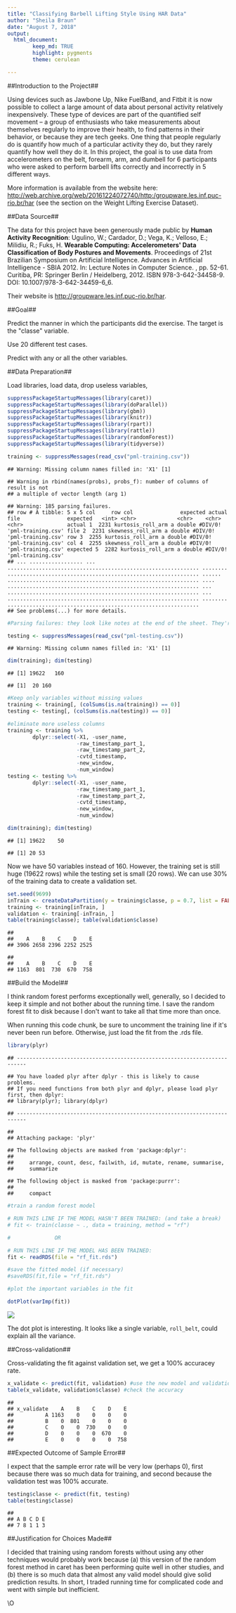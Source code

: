 ```yaml
---
title: "Classifying Barbell Lifting Style Using HAR Data"
author: "Sheila Braun"
date: "August 7, 2018"
output: 
  html_document: 
        keep_md: TRUE
        highlight: pygments
        theme: cerulean

---
```




##Introduction to the Project##

Using devices such as Jawbone Up, Nike FuelBand, and Fitbit it is now possible to collect a large amount of data about personal activity relatively inexpensively. These type of devices are part of the quantified self movement – a group of enthusiasts who take measurements about themselves regularly to improve their health, to find patterns in their behavior, or because they are tech geeks. One thing that people regularly do is quantify how much of a particular activity they do, but they rarely quantify how well they do it. In this project, the goal is to use data from accelerometers on the belt, forearm, arm, and dumbell for 6 participants who were asked to perform barbell lifts correctly and incorrectly in 5 different ways. 

More information is available from the website here: http://web.archive.org/web/20161224072740/http:/groupware.les.inf.puc-rio.br/har (see the section on the Weight Lifting Exercise Dataset).


##Data Source##

The data for this project have been generously made public by **Human Activity Recognition**: Ugulino, W.; Cardador, D.; Vega, K.; Velloso, E.; Milidiu, R.; Fuks, H. **Wearable Computing: Accelerometers' Data Classification of Body Postures and Movements**. Proceedings of 21st Brazilian Symposium on Artificial Intelligence. Advances in Artificial Intelligence - SBIA 2012. In: Lecture Notes in Computer Science. , pp. 52-61. Curitiba, PR: Springer Berlin / Heidelberg, 2012. ISBN 978-3-642-34458-9. DOI: 10.1007/978-3-642-34459-6_6. 

Their website is http://groupware.les.inf.puc-rio.br/har.

##Goal##

Predict the manner in which the participants did the exercise. The target is the "classe" variable. 

Use 20 different test cases.

Predict with any or all the other variables.

##Data Preparation##

Load libraries, load data, drop useless variables, 


```r
suppressPackageStartupMessages(library(caret)) 
suppressPackageStartupMessages(library(doParallel)) 
suppressPackageStartupMessages(library(gbm))       
suppressPackageStartupMessages(library(knitr)) 
suppressPackageStartupMessages(library(rpart))
suppressPackageStartupMessages(library(rattle)) 
suppressPackageStartupMessages(library(randomForest)) 
suppressPackageStartupMessages(library(tidyverse))

training <- suppressMessages(read_csv("pml-training.csv"))
```

```
## Warning: Missing column names filled in: 'X1' [1]
```

```
## Warning in rbind(names(probs), probs_f): number of columns of result is not
## a multiple of vector length (arg 1)
```

```
## Warning: 185 parsing failures.
## row # A tibble: 5 x 5 col     row col               expected actual  file               expected   <int> <chr>             <chr>    <chr>   <chr>              actual 1  2231 kurtosis_roll_arm a double #DIV/0! 'pml-training.csv' file 2  2231 skewness_roll_arm a double #DIV/0! 'pml-training.csv' row 3  2255 kurtosis_roll_arm a double #DIV/0! 'pml-training.csv' col 4  2255 skewness_roll_arm a double #DIV/0! 'pml-training.csv' expected 5  2282 kurtosis_roll_arm a double #DIV/0! 'pml-training.csv'
## ... ................. ... ............................................................. ........ ............................................................. ...... ............................................................. .... ............................................................. ... ............................................................. ... ............................................................. ........ .............................................................
## See problems(...) for more details.
```

```r
#Parsing failures: they look like notes at the end of the sheet. They're harmless.

testing <- suppressMessages(read_csv("pml-testing.csv"))
```

```
## Warning: Missing column names filled in: 'X1' [1]
```

```r
dim(training); dim(testing)
```

```
## [1] 19622   160
```

```
## [1]  20 160
```

```r
#Keep only variables without missing values
training <- training[, (colSums(is.na(training)) == 0)]
testing <- testing[, (colSums(is.na(testing)) == 0)]

#eliminate more useless columns
training <- training %>% 
        dplyr::select(-X1, -user_name, 
                      -raw_timestamp_part_1,
                      -raw_timestamp_part_2,
                      -cvtd_timestamp,
                      -new_window,
                      -num_window)
testing <- testing %>%
        dplyr::select(-X1, -user_name, 
                      -raw_timestamp_part_1,
                      -raw_timestamp_part_2,
                      -cvtd_timestamp,
                      -new_window,
                      -num_window)

dim(training); dim(testing)
```

```
## [1] 19622    50
```

```
## [1] 20 53
```
Now we have 50 variables instead of 160. However, the training set is still huge (19622 rows) while the testing set is small (20 rows). We can use 30% of the training data to create a validation set.


```r
set.seed(9699)
inTrain <- createDataPartition(y = training$classe, p = 0.7, list = FALSE)
training <- training[inTrain, ]
validation <- training[-inTrain, ]
table(training$classe); table(validation$classe)
```

```
## 
##    A    B    C    D    E 
## 3906 2658 2396 2252 2525
```

```
## 
##    A    B    C    D    E 
## 1163  801  730  670  758
```

##Build the Model##

I think random forest performs exceptionally well, generally, so I decided to keep it simple and not bother about the running time. I save the random forest fit to disk because I don't want to take all that time more than once. 

When running this code chunk, be sure to uncomment the training line if it's never been run before. Otherwise, just load the fit from the .rds file. 


```r
library(plyr)
```

```
## -------------------------------------------------------------------------
```

```
## You have loaded plyr after dplyr - this is likely to cause problems.
## If you need functions from both plyr and dplyr, please load plyr first, then dplyr:
## library(plyr); library(dplyr)
```

```
## -------------------------------------------------------------------------
```

```
## 
## Attaching package: 'plyr'
```

```
## The following objects are masked from 'package:dplyr':
## 
##     arrange, count, desc, failwith, id, mutate, rename, summarise,
##     summarize
```

```
## The following object is masked from 'package:purrr':
## 
##     compact
```

```r
#train a random forest model

# RUN THIS LINE IF THE MODEL HASN'T BEEN TRAINED: (and take a break)
# fit <- train(classe ~ ., data = training, method = "rf")

#              OR

# RUN THIS LINE IF THE MODEL HAS BEEN TRAINED:
fit <- readRDS(file = "rf_fit.rds")

#save the fitted model (if necessary)
#saveRDS(fit,file = "rf_fit.rds")

#plot the important variables in the fit

dotPlot(varImp(fit))
```

![](images/buildModel-1.png)<!-- -->

The dot plot is interesting. It looks like a single variable, `roll_belt`, could explain all the variance. 


##Cross-validation##

Cross-validating the fit against validation set, we get a 100% accuracey rate. 


```r
x_validate <- predict(fit, validation) #use the new model and validation data
table(x_validate, validation$classe) #check the accuracy
```

```
##           
## x_validate    A    B    C    D    E
##          A 1163    0    0    0    0
##          B    0  801    0    0    0
##          C    0    0  730    0    0
##          D    0    0    0  670    0
##          E    0    0    0    0  758
```


##Expected Outcome of Sample Error##

I expect that the sample error rate will be very low (perhaps 0), first because there was so much data for training, and second because the validation test was 100% accurate. 


```r
testing$classe <- predict(fit, testing)
table(testing$classe)
```

```
## 
## A B C D E 
## 7 8 1 1 3
```

##Justification for Choices Made##

I decided that training using random forests without using any other techniques would probably work because (a) this version of the random forest method in caret has been performing quite well in other studies, and (b) there is so much data that almost any valid model should give solid prediction results. In short, I traded running time for complicated code and went with simple but inefficient. 























\O

